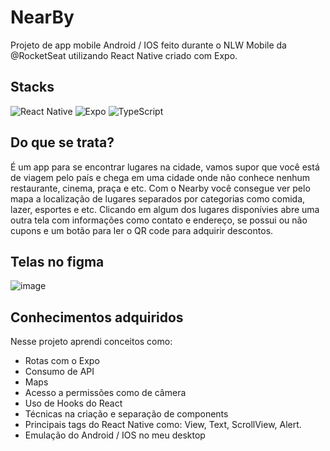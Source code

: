 # NearBy

Projeto de app mobile Android / IOS feito durante o NLW Mobile da @RocketSeat utilizando React Native criado com Expo.

## Stacks
![React Native](https://img.shields.io/badge/react_native-%2320232a.svg?style=for-the-badge&logo=react&logoColor=%2361DAFB)
![Expo](https://img.shields.io/badge/expo-1C1E24?style=for-the-badge&logo=expo&logoColor=#D04A37)
![TypeScript](https://img.shields.io/badge/typescript-%23007ACC.svg?style=for-the-badge&logo=typescript&logoColor=white)

## Do que se trata?
É um app para se encontrar lugares na cidade, vamos supor que você está de viagem pelo país e chega em uma cidade onde não conhece nenhum restaurante, cinema, praça e etc. Com o Nearby você consegue ver pelo mapa a localização de lugares separados por categorias como comida, lazer, esportes e etc. Clicando em algum dos lugares disponívies abre uma outra tela com informações como contato e endereço, se possui ou não cupons e um botão para ler o QR code para adquirir descontos.

## Telas no figma
![image](https://private-user-images.githubusercontent.com/111988047/395603944-f302c50f-52e6-491f-a355-3aeb76fcd89f.png?jwt=eyJhbGciOiJIUzI1NiIsInR5cCI6IkpXVCJ9.eyJpc3MiOiJnaXRodWIuY29tIiwiYXVkIjoicmF3LmdpdGh1YnVzZXJjb250ZW50LmNvbSIsImtleSI6ImtleTUiLCJleHAiOjE3MzU4MjQzMjksIm5iZiI6MTczNTgyNDAyOSwicGF0aCI6Ii8xMTE5ODgwNDcvMzk1NjAzOTQ0LWYzMDJjNTBmLTUyZTYtNDkxZi1hMzU1LTNhZWI3NmZjZDg5Zi5wbmc_WC1BbXotQWxnb3JpdGhtPUFXUzQtSE1BQy1TSEEyNTYmWC1BbXotQ3JlZGVudGlhbD1BS0lBVkNPRFlMU0E1M1BRSzRaQSUyRjIwMjUwMTAyJTJGdXMtZWFzdC0xJTJGczMlMkZhd3M0X3JlcXVlc3QmWC1BbXotRGF0ZT0yMDI1MDEwMlQxMzIwMjlaJlgtQW16LUV4cGlyZXM9MzAwJlgtQW16LVNpZ25hdHVyZT04NGQ0ODQwYjM1Mzg0OGI1NmZhZDQxYzgwMTAwMWY2ZmY2ZGQyNTJlMTYwM2UyMTY5N2I5M2ZlNTg2MzU1NmI1JlgtQW16LVNpZ25lZEhlYWRlcnM9aG9zdCJ9.laB2dTu-yu_kdiEs6Fa7L0M_OV-UKnqnzv12b4k8mLk)



## Conhecimentos adquiridos
Nesse projeto aprendi conceitos como: 
- Rotas com o Expo
- Consumo de API
- Maps
- Acesso a permissões como de câmera
- Uso de Hooks do React
- Técnicas na criação e separação de components
- Principais tags do React Native como: View, Text, ScrollView, Alert.
- Emulação do Android / IOS no meu desktop
